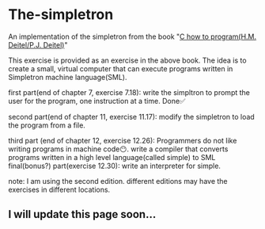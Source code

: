 # The-simpletron
An implementation of the simpletron from the book  "[C how to program(H.M. Deitel/P.J. Deitel)](https://deitel.com/c-how-to-program-9-e/)"

This exercise is provided as an exercise in the above book.
The idea is to create a small, virtual computer that can execute programs written in Simpletron machine language(SML).

first part(end of chapter 7, exercise 7.18):  write the simpltron to prompt the user for the program, one instruction at a time. Done✅

second part(end of chapter 11, exercise 11.17): modify the simpletron to load the program from a file.

third part (end of chapter 12, exercise 12.26): Programmers do not like writing programs in machine code😶. write a compiler that converts programs written in a high level language(called simple) to SML
final(bonus?) part(exercise 12.30): write an interpreter for simple.

note: I am using the second edition. different editions may have the exercises in different locations.

## I will update this page soon...

